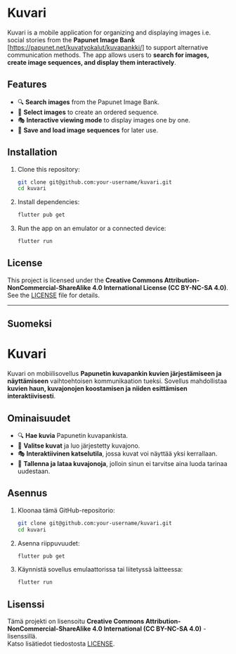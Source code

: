 # Kuvari

Kuvari is a mobile application for organizing and displaying images i.e. social stories  from the **Papunet Image Bank** [https://papunet.net/kuvatyokalut/kuvapankki/] to support alternative communication methods. The app allows users to **search for images, create image sequences, and display them interactively**.

## Features

- 🔍 **Search images** from the Papunet Image Bank.
- 📌 **Select images** to create an ordered sequence.
- 🎭 **Interactive viewing mode** to display images one by one.
- 💾 **Save and load image sequences** for later use.

## Installation

1. Clone this repository:
   ```bash
   git clone git@github.com:your-username/kuvari.git
   cd kuvari
   ```
2. Install dependencies:
   ```bash
   flutter pub get
   ```
3. Run the app on an emulator or a connected device:
   ```bash
   flutter run
   ```

## License

This project is licensed under the **Creative Commons Attribution-NonCommercial-ShareAlike 4.0 International License (CC BY-NC-SA 4.0)**.\
See the [LICENSE](LICENSE) file for details.

---

## **Suomeksi**

# Kuvari

Kuvari on mobiilisovellus **Papunetin kuvapankin kuvien järjestämiseen ja näyttämiseen** vaihtoehtoisen kommunikaation tueksi. Sovellus mahdollistaa **kuvien haun, kuvajonojen koostamisen ja niiden esittämisen interaktiivisesti**.

## Ominaisuudet

- 🔍 **Hae kuvia** Papunetin kuvapankista.
- 📌 **Valitse kuvat** ja luo järjestetty kuvajono.
- 🎭 **Interaktiivinen katselutila**, jossa kuvat voi näyttää yksi kerrallaan.
- 💾 **Tallenna ja lataa kuvajonoja**, jolloin sinun ei tarvitse aina luoda tarinaa uudestaan.

## Asennus

1. Kloonaa tämä GitHub-repositorio:
   ```bash
   git clone git@github.com:your-username/kuvari.git
   cd kuvari
   ```
2. Asenna riippuvuudet:
   ```bash
   flutter pub get
   ```
3. Käynnistä sovellus emulaattorissa tai liitetyssä laitteessa:
   ```bash
   flutter run
   ```

## Lisenssi

Tämä projekti on lisensoitu **Creative Commons Attribution-NonCommercial-ShareAlike 4.0 International (CC BY-NC-SA 4.0)** -lisenssillä.\
Katso lisätiedot tiedostosta [LICENSE](LICENSE).

